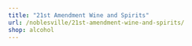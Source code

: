 ```yaml
---
title: "21st Amendment Wine and Spirits"
url: /noblesville/21st-amendment-wine-and-spirits/
shop: alcohol
---
```

